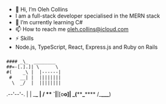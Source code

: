 - 👋 Hi, I’m Oleh Collins
- I am a full-stack developer specialised in the MERN stack
- 🌱 I’m currently learning C#
- 📫 How to reach me oleh.collins@icloud.com
- ⚡ Skills
- Node.js,
TypeScript,
React,
Express.js and 
Ruby on Rails

#####

    #### _\_  ________
    ##=-[.].]| \      \
    #(    _\ |  |------|
     #   __| |  ||||||||
      \  _/  |  ||||||||

.--'--'-. | | \_**\_ |
/ ** `|**|[o**o]|
\_(**\*\***\_**\*\*** /\_**\_\_\_**)


